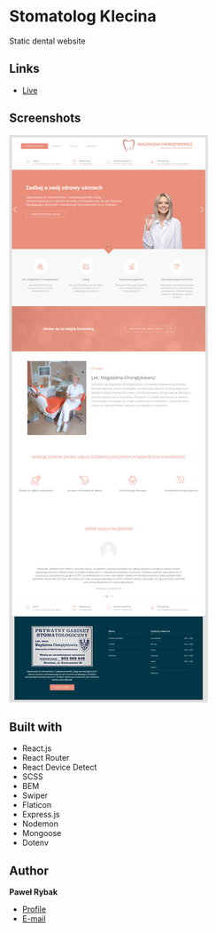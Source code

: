 <h1>Stomatolog Klecina</h1>

<p>Static dental website</p>

## Links

- [Live](https://www.stomatologklecina.pl)

## Screenshots

![Home Page](/client/src/assets/images/readme.png "Home Page")

## Built with

- React.js
- React Router
- React Device Detect
- SCSS
- BEM
- Swiper
- Flaticon
- Express.js
- Nodemon
- Mongoose
- Dotenv

## Author

**Paweł Rybak**

- [Profile](https://github.com/rybakpawel "Paweł Rybak")
- [E-mail](mailto:rybakpawel92@gmail.com "Hi!")


